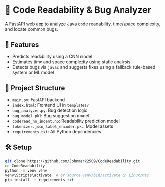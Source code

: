 # 📘 Code Readability & Bug Analyzer

A FastAPI web app to analyze Java code readability, time/space complexity, and locate common bugs.

## 🚀 Features
- Predicts readability using a CNN model
- Estimates time and space complexity using static analysis
- Detects bugs via `javac` and suggests fixes using a fallback rule-based system or ML model

## 📁 Project Structure
- `main.py`: FastAPI backend
- `index.html`: Frontend UI in `templates/`
- `bug_analyzer.py`: Bug detection logic
- `bug_model.pkl`: Bug suggestion model
- `coderead_no_indent.h5`: Readability prediction model
- `tokenizer.json`, `label_encoder.pkl`: Model assets
- `requirements.txt`: All Python dependencies

## 🛠️ Setup

```bash
git clone https://github.com/Johnmark2509/CodeReadability.git
cd CodeReadability
python -m venv venv
venv\Scripts\activate  # or source venv/bin/activate on Linux/Mac
pip install -r requirements.txt
